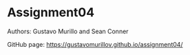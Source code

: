 # Assignment04

Authors: Gustavo Murillo and Sean Conner

GitHub page: https://gustavomurillov.github.io/assignment04/
